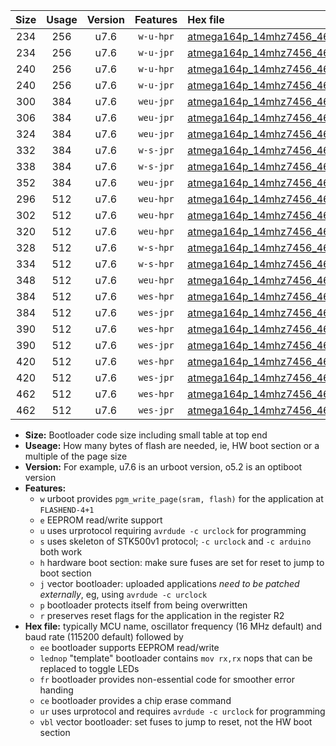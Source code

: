 |Size|Usage|Version|Features|Hex file|
|:-:|:-:|:-:|:-:|:--|
|234|256|u7.6|`w-u-hpr`|[atmega164p_14mhz7456_460800bps_ur.hex](https://raw.githubusercontent.com/stefanrueger/urboot/main/atmega164p_14mhz7456_460800bps_ur.hex)|
|234|256|u7.6|`w-u-jpr`|[atmega164p_14mhz7456_460800bps_ur_vbl.hex](https://raw.githubusercontent.com/stefanrueger/urboot/main/atmega164p_14mhz7456_460800bps_ur_vbl.hex)|
|240|256|u7.6|`w-u-hpr`|[atmega164p_14mhz7456_460800bps_lednop_ur.hex](https://raw.githubusercontent.com/stefanrueger/urboot/main/atmega164p_14mhz7456_460800bps_lednop_ur.hex)|
|240|256|u7.6|`w-u-jpr`|[atmega164p_14mhz7456_460800bps_lednop_ur_vbl.hex](https://raw.githubusercontent.com/stefanrueger/urboot/main/atmega164p_14mhz7456_460800bps_lednop_ur_vbl.hex)|
|300|384|u7.6|`weu-jpr`|[atmega164p_14mhz7456_460800bps_ee_ur_vbl.hex](https://raw.githubusercontent.com/stefanrueger/urboot/main/atmega164p_14mhz7456_460800bps_ee_ur_vbl.hex)|
|306|384|u7.6|`weu-jpr`|[atmega164p_14mhz7456_460800bps_ee_lednop_ur_vbl.hex](https://raw.githubusercontent.com/stefanrueger/urboot/main/atmega164p_14mhz7456_460800bps_ee_lednop_ur_vbl.hex)|
|324|384|u7.6|`weu-jpr`|[atmega164p_14mhz7456_460800bps_ee_lednop_fr_ur_vbl.hex](https://raw.githubusercontent.com/stefanrueger/urboot/main/atmega164p_14mhz7456_460800bps_ee_lednop_fr_ur_vbl.hex)|
|332|384|u7.6|`w-s-jpr`|[atmega164p_14mhz7456_460800bps_vbl.hex](https://raw.githubusercontent.com/stefanrueger/urboot/main/atmega164p_14mhz7456_460800bps_vbl.hex)|
|338|384|u7.6|`w-s-jpr`|[atmega164p_14mhz7456_460800bps_lednop_vbl.hex](https://raw.githubusercontent.com/stefanrueger/urboot/main/atmega164p_14mhz7456_460800bps_lednop_vbl.hex)|
|352|384|u7.6|`weu-jpr`|[atmega164p_14mhz7456_460800bps_ee_lednop_fr_ce_ur_vbl.hex](https://raw.githubusercontent.com/stefanrueger/urboot/main/atmega164p_14mhz7456_460800bps_ee_lednop_fr_ce_ur_vbl.hex)|
|296|512|u7.6|`weu-hpr`|[atmega164p_14mhz7456_460800bps_ee_ur.hex](https://raw.githubusercontent.com/stefanrueger/urboot/main/atmega164p_14mhz7456_460800bps_ee_ur.hex)|
|302|512|u7.6|`weu-hpr`|[atmega164p_14mhz7456_460800bps_ee_lednop_ur.hex](https://raw.githubusercontent.com/stefanrueger/urboot/main/atmega164p_14mhz7456_460800bps_ee_lednop_ur.hex)|
|320|512|u7.6|`weu-hpr`|[atmega164p_14mhz7456_460800bps_ee_lednop_fr_ur.hex](https://raw.githubusercontent.com/stefanrueger/urboot/main/atmega164p_14mhz7456_460800bps_ee_lednop_fr_ur.hex)|
|328|512|u7.6|`w-s-hpr`|[atmega164p_14mhz7456_460800bps.hex](https://raw.githubusercontent.com/stefanrueger/urboot/main/atmega164p_14mhz7456_460800bps.hex)|
|334|512|u7.6|`w-s-hpr`|[atmega164p_14mhz7456_460800bps_lednop.hex](https://raw.githubusercontent.com/stefanrueger/urboot/main/atmega164p_14mhz7456_460800bps_lednop.hex)|
|348|512|u7.6|`weu-hpr`|[atmega164p_14mhz7456_460800bps_ee_lednop_fr_ce_ur.hex](https://raw.githubusercontent.com/stefanrueger/urboot/main/atmega164p_14mhz7456_460800bps_ee_lednop_fr_ce_ur.hex)|
|384|512|u7.6|`wes-hpr`|[atmega164p_14mhz7456_460800bps_ee.hex](https://raw.githubusercontent.com/stefanrueger/urboot/main/atmega164p_14mhz7456_460800bps_ee.hex)|
|384|512|u7.6|`wes-jpr`|[atmega164p_14mhz7456_460800bps_ee_vbl.hex](https://raw.githubusercontent.com/stefanrueger/urboot/main/atmega164p_14mhz7456_460800bps_ee_vbl.hex)|
|390|512|u7.6|`wes-hpr`|[atmega164p_14mhz7456_460800bps_ee_lednop.hex](https://raw.githubusercontent.com/stefanrueger/urboot/main/atmega164p_14mhz7456_460800bps_ee_lednop.hex)|
|390|512|u7.6|`wes-jpr`|[atmega164p_14mhz7456_460800bps_ee_lednop_vbl.hex](https://raw.githubusercontent.com/stefanrueger/urboot/main/atmega164p_14mhz7456_460800bps_ee_lednop_vbl.hex)|
|420|512|u7.6|`wes-hpr`|[atmega164p_14mhz7456_460800bps_ee_lednop_fr.hex](https://raw.githubusercontent.com/stefanrueger/urboot/main/atmega164p_14mhz7456_460800bps_ee_lednop_fr.hex)|
|420|512|u7.6|`wes-jpr`|[atmega164p_14mhz7456_460800bps_ee_lednop_fr_vbl.hex](https://raw.githubusercontent.com/stefanrueger/urboot/main/atmega164p_14mhz7456_460800bps_ee_lednop_fr_vbl.hex)|
|462|512|u7.6|`wes-hpr`|[atmega164p_14mhz7456_460800bps_ee_lednop_fr_ce.hex](https://raw.githubusercontent.com/stefanrueger/urboot/main/atmega164p_14mhz7456_460800bps_ee_lednop_fr_ce.hex)|
|462|512|u7.6|`wes-jpr`|[atmega164p_14mhz7456_460800bps_ee_lednop_fr_ce_vbl.hex](https://raw.githubusercontent.com/stefanrueger/urboot/main/atmega164p_14mhz7456_460800bps_ee_lednop_fr_ce_vbl.hex)|

- **Size:** Bootloader code size including small table at top end
- **Useage:** How many bytes of flash are needed, ie, HW boot section or a multiple of the page size
- **Version:** For example, u7.6 is an urboot version, o5.2 is an optiboot version
- **Features:**
  + `w` urboot provides `pgm_write_page(sram, flash)` for the application at `FLASHEND-4+1`
  + `e` EEPROM read/write support
  + `u` uses urprotocol requiring `avrdude -c urclock` for programming
  + `s` uses skeleton of STK500v1 protocol; `-c urclock` and `-c arduino` both work
  + `h` hardware boot section: make sure fuses are set for reset to jump to boot section
  + `j` vector bootloader: uploaded applications *need to be patched externally*, eg, using `avrdude -c urclock`
  + `p` bootloader protects itself from being overwritten
  + `r` preserves reset flags for the application in the register R2
- **Hex file:** typically MCU name, oscillator frequency (16 MHz default) and baud rate (115200 default) followed by
  + `ee` bootloader supports EEPROM read/write
  + `lednop` "template" bootloader contains `mov rx,rx` nops that can be replaced to toggle LEDs
  + `fr` bootloader provides non-essential code for smoother error handing
  + `ce` bootloader provides a chip erase command
  + `ur` uses urprotocol and requires `avrdude -c urclock` for programming
  + `vbl` vector bootloader: set fuses to jump to reset, not the HW boot section
